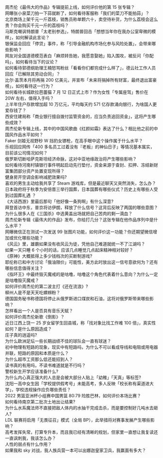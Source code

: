 周杰伦《最伟大的作品》专辑提前上线，如何评价他的第 15 张专辑？  
网曝张小泉菜刀拍一下蒜就断了，如何看待客服称「我们的菜刀不能拍蒜」？  
北京商场上架千元一斤荔枝，销售员称单颗六十，卖空待补货，为什么荔枝会这么贵？你会购买千元一斤的荔枝吗？  
马斯克嘲讽特朗普「太老别参选」，特朗普回击「想想当年你在我办公室卑微的模样」，如何解读此言论？  
银保监会回应「停贷」事件，称「引导金融机构市场化参与风险处置」，会带来哪些影响？  
网友对全国道德模范表白「麻烦转告她，我愿意娶她」陷入围攻，被反问「你配吗」，如何看待当下的议论？  
如何看待郭德纲助理王楠怒骂粉丝「看看你们都穷成什么样了」，德云社工作人员回应「已解除其劳动合同」？  
比尔·盖茨本月将再捐 200 亿美元，并宣布「未来将捐掉所有财富，最终退出富豪榜」，如何看待这一行为？  
如何看待长城欧拉芭蕾猫 7 月 12 日正式上市？作为女性「专属座驾」售价在 20W 左右，值得入手吗？  
上半年住户存款增加超 10 万亿元，平均每天约 571 亿存款涌向银行，为啥国人更爱存钱了？  
西安住建局称「商业银行擅自拨付监管资金的，应当负责追回资金」，这将产生哪些成效？  
周杰伦新专辑上线，其中的中国风歌曲《红颜如霜》表达了什么？相比他之前的中国风作品水平如何？  
Faker 剑姬无视野秒 W 挡豹女镖枪，在高手眼中这个操作属于什么水平？  
乐视回应网传「400 多名员工过着没有『老板』的神仙日子」等情况基本属实，目前该公司情况如何？  
俄罗斯切断哈萨克斯坦经济命脉，这对中亚地缘政治将产生哪些影响？  
如何看待河南村镇银行事件明起启动先行垫付，资金来源于查封、扣押、冻结新财富集团部分资产处置变现所得？  
健身房开空调会影响减肥效果吗?  
喜欢的男生主动给我共享了 Steam 游戏库，但是最近聊天又突然消失，怎么办？  
日本政府将于秋季为安倍晋三举行国葬，日本国葬有哪些仪式？历史上有哪些人受到过国葬礼遇 ？  
《大话西游》里最后那句「他好像一条狗啊」有什么深意?  
拜登首访中东，普京将访伊朗，释放了什么信号？这背后反映了两国的哪些意图？  
为什么很多人在《三国杀》中选黄盖出场就把自己苦肉的剩一滴血？  
周杰伦新专辑《最伟大的作品》发布，你给打几分？这张专辑在他作品序列中是什么水平？  
网曝微信正在测试一次发送 99 张图片功能，如何评价这一功能？你还期望微信增加或优化哪些功能？  
《风云》里，雄霸如果没有收风云为徒，凭他自己难道就统一不了江湖吗？  
如果一天只睡 6 个小时的话，应该几点睡觉几点起床精神相对较好？  
《原神》大概抵得上多少钱档次的买断制游戏?  
耶伦称已和中方讨论「俄油限价」可能性，美方此时放出这一信号意欲何为？还有哪些信息值得关注？  
《指环王》中最终毁灭魔戒的是咕噜，咕噜这个角色代表着什么意向？为什么一定是咕噜毁灭魔戒？  
如何评价周杰伦的第二波主打《还在流浪》?  
柳州人是不是天天吃螺蛳粉？  
德国国务秘书称德国将停止从俄罗斯进口煤炭和石油，这将对俄罗斯带来哪些影响？  
怎样看出一个人是否具有音乐天赋？  
如何评价周杰伦新歌《倒影》？  
近日江西上饶一 25 岁女留学生回县城，称「找对象比找工作难 100 倍」，真实性如何？是什么原因造成？  
庄子真的逍遥吗?  
为什么欧洲足坛一些长期战绩不佳的球队会一直有球迷？  
初中物理有短路的现象，现实中有短路吗，为什么不可以看成导线和电阻或用电器并联，短路的原因和本质是什么？  
为什么超市工资那么低还能招到人？  
读书真的有用吗，不读书难道就是不行吗？  
警校新生开学应该准备什么?  
为什么内心真正强大的人总是会被大部分人贴上「幼稚」「天真」等标签?  
沈阳一高中女生因「学校提供假考号」未能高考，多人反映「校长称有渠道进大学」，学校违规操作应负哪些责任？  
2022 男篮亚洲杯小组赛中国男篮 80:79 险胜巴林，如何评价本场比赛？  
如何看待南京第二批次土地出让结果?  
为什么水系魔法师不直接把敌人体内的水抽干完成击杀，而是要控制好几吨水去砸人?  
LDL 联赛将启用「无畏征召」模式（全局 BP），此举措将对赛事发展产生哪些影响？  
高考发挥失常，打算专升本，而且我已经有清晰的规划，但家里一直想让我复读还一直讽刺我，我该怎么办？  
人性的弱点有什么作用？  
如果我和 sky 对战，我人族兵营一本可以出娜迦皇家卫兵，我赢面有多大？  
